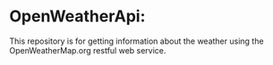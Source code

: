 # OpenWeatherApi:
This repository is for getting information about the weather using the OpenWeatherMap.org restful web service.
